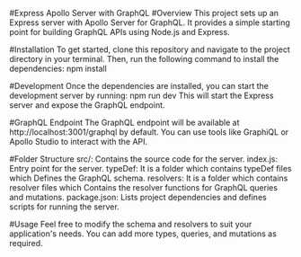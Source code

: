 #Express Apollo Server with GraphQL
#Overview
This project sets up an Express server with Apollo Server for GraphQL. It provides a simple starting point for building GraphQL APIs using Node.js and Express.

#Installation
To get started, clone this repository and navigate to the project directory in your terminal. Then, run the following command to install the dependencies:
npm install

#Development
Once the dependencies are installed, you can start the development server by running:
npm run dev
This will start the Express server and expose the GraphQL endpoint.

#GraphQL Endpoint
The GraphQL endpoint will be available at 
http://localhost:3001/graphql by default. 
You can use tools like GraphiQL or Apollo Studio to interact with the API.

#Folder Structure
src/: Contains the source code for the server.
index.js: Entry point for the server.
typeDef: It is a folder which contains typeDef files which Defines the GraphQL schema.
resolvers: It is a folder which contains resolver files which Contains the resolver functions for GraphQL queries and mutations.
package.json: Lists project dependencies and defines scripts for running the server.

#Usage
Feel free to modify the schema and resolvers to suit your application's needs. You can add more types, queries, and mutations as required.
